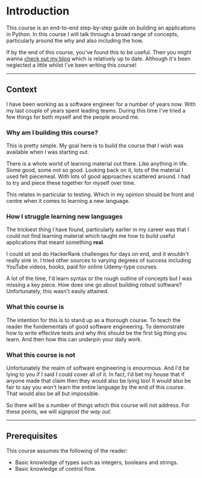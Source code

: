 # Introduction

This course is an end-to-end step-by-step guide on building an applications in Python. In this course I will talk through a broad range of concepts, particularly around the why and also including the how.

If by the end of this course, you've found this to be useful. Then you might wanna [check out my blog](https://www.afaanashiq.com/) which is relatively up to date. Although it's been neglected a little whilst I've been writing this course!

***

## Context

I have been working as a software engineer for a number of years now. With my last couple of years spent leading teams. During this time I've tried a few things for both myself and the people around me.

### Why am I building this course?

This is pretty simple. My goal here is to build the course that I wish was available when I was starting out.&#x20;

There is a whole world of learning material out there. Like anything in life. Some good, some not so good. Looking back on it, lots of the material I used felt piecemeal. With lots of good approaches scattered around. I had to try and piece these together for myself over time.

This relates in particular to testing. Which in my opinion should be front and centre when it comes to learning a new language.

### How I struggle learning new languages

The trickiest thing I have found, particularly earlier in my career was that I could not find learning material which taught me how to build useful applications that meant something **real**.&#x20;

I could sit and do HackerRank challenges for days on end, and it wouldn't really sink in. I tried other sources to varying degrees of success including YouTube videos, books, paid for online Udemy-type courses.

A lot of the time, I'd learn syntax or the rough outline of concepts but I was missing a key piece. How does one go about building robust software? Unfortunately, this wasn't easily attained.

### What this course is

The intention for this is to stand up as a thorough course. To teach the reader the fundementals of good software engineering. To demonstrate how to write effective tests and why this should be the first big thing you learn. And then how this can underpin your daily work.

### What this course is not

Unfortunately the realm of software engineering is enourmous. And I'd be lying to you if I said I could cover all of it. In fact, I'd bet my house that if anyone made that claim then they would also be lying too! It would also be fair to say you won't learn the entire language by the end of this course. That would also be all but impossible.

So there will be a number of things which this course will not address. For these points, we will _signpost the way out._

***

## Prerequisites

This course assumes the following of the reader:

* Basic knowledge of types such as integers, booleans and strings.
* Basic knowledge of control flow.
